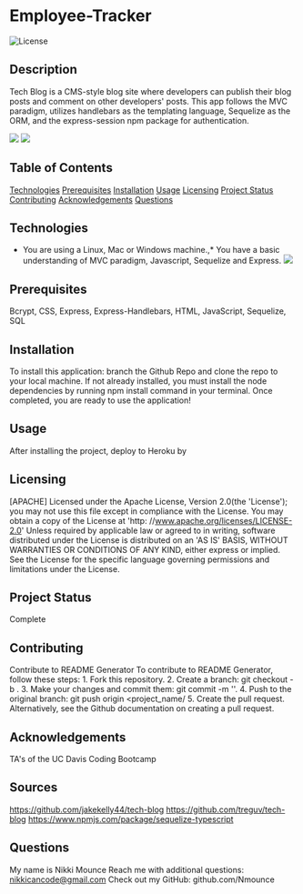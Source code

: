 # Employee-Tracker

![License](https://img.shields.io/badge/License-Apache%202.0-blue.svg)

## Description

Tech Blog is a CMS-style blog site where developers can publish their blog posts
and comment on other developers' posts. This app follows the MVC paradigm,
utilizes handlebars as the templating language, Sequelize as the ORM, and the
express-session npm package for authentication.

![](Resources/) ![](Resources)

## Table of Contents

[Technologies](#technologies)
[Prerequisites](#prerequisites)
[Installation](#installation)
[Usage](#usage)
[Licensing](#licensing)
[Project Status](#projectStatus)
[Contributing](#contributing)
[Acknowledgements](#acknowledgements)
[Questions](#questions)

## Technologies

- You are using a Linux, Mac or Windows machine.,\* You have a basic
  understanding of MVC paradigm, Javascript, Sequelize and Express.
  ![](Resources/)

## Prerequisites

Bcrypt, CSS, Express, Express-Handlebars, HTML, JavaScript, Sequelize, SQL

## Installation

To install this application: branch the Github Repo and clone the repo to your local machine.
If not already installed, you must install the node dependencies
by running npm install command in your terminal. Once completed,
you are ready to use the application!

## Usage

After installing the project, deploy to Heroku by 

## Licensing

[APACHE] Licensed under the Apache License, Version 2.0(the 'License'); you may not use this file except in compliance with the License. You may obtain a copy of the License at 'http: //www.apache.org/licenses/LICENSE-2.0' Unless required by applicable law or agreed to in writing, software distributed under the License is distributed on an 'AS IS' BASIS, WITHOUT WARRANTIES OR CONDITIONS OF ANY KIND, either express or implied. See the License for the specific language governing permissions and limitations under the License.

## Project Status

Complete

## Contributing

Contribute to README Generator
To contribute to README Generator, follow these steps: 1. Fork this repository. 2. Create a branch: git checkout -b <branch name>. 3. Make your changes and commit them: git commit -m '<commit message>'. 4. Push to the original branch: git push origin <project_name/<location> 5. Create the pull request.
Alternatively, see the Github documentation on creating a pull request.

## Acknowledgements

TA's of the UC Davis Coding Bootcamp

## Sources

https://github.com/jakekelly44/tech-blog
https://github.com/treguv/tech-blog
https://www.npmjs.com/package/sequelize-typescript

## Questions

My name is Nikki Mounce
Reach me with additional questions: nikkicancode@gmail.com
Check out my GitHub: github.com/Nmounce


